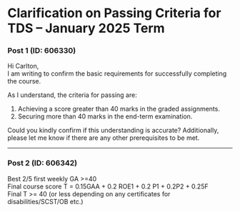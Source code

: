 # Clarification on Passing Criteria for TDS – January 2025 Term

### Post 1 (ID: 606330)

Hi Carlton,  
I am writing to confirm the basic requirements for successfully completing the
course.

As I understand, the criteria for passing are:

  1. Achieving a score greater than 40 marks in the graded assignments.
  2. Securing more than 40 marks in the end-term examination.

Could you kindly confirm if this understanding is accurate? Additionally,
please let me know if there are any other prerequisites to be met.


---

### Post 2 (ID: 606342)

Best 2/5 first weekly GA >=40  
Final course score T = 0.15GAA + 0.2 ROE1 + 0.2 P1 + 0.2P2 + 0.25F  
Final T >= 40 (or less depending on any certificates for disabilities/SCST/OB
etc.)

